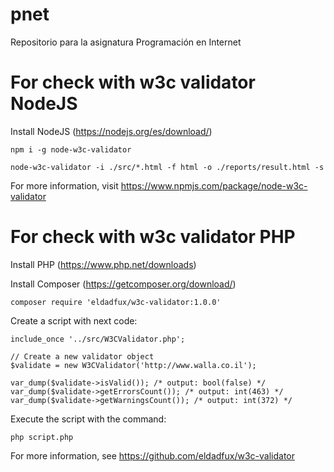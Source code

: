 # pnet
Repositorio para la asignatura Programación en Internet

# For check with w3c validator NodeJS
Install NodeJS (https://nodejs.org/es/download/)

```
npm i -g node-w3c-validator

node-w3c-validator -i ./src/*.html -f html -o ./reports/result.html -s
```

For more information, visit https://www.npmjs.com/package/node-w3c-validator

# For check with w3c validator PHP
Install PHP (https://www.php.net/downloads)

Install Composer (https://getcomposer.org/download/)

```
composer require 'eldadfux/w3c-validator:1.0.0'
```

Create a script with next code:

```
include_once '../src/W3CValidator.php';

// Create a new validator object
$validate = new W3CValidator('http://www.walla.co.il');

var_dump($validate->isValid()); /* output: bool(false) */
var_dump($validate->getErrorsCount()); /* output: int(463) */
var_dump($validate->getWarningsCount()); /* output: int(372) */
```

Execute the script with the command:

```
php script.php
```

For more information, see https://github.com/eldadfux/w3c-validator